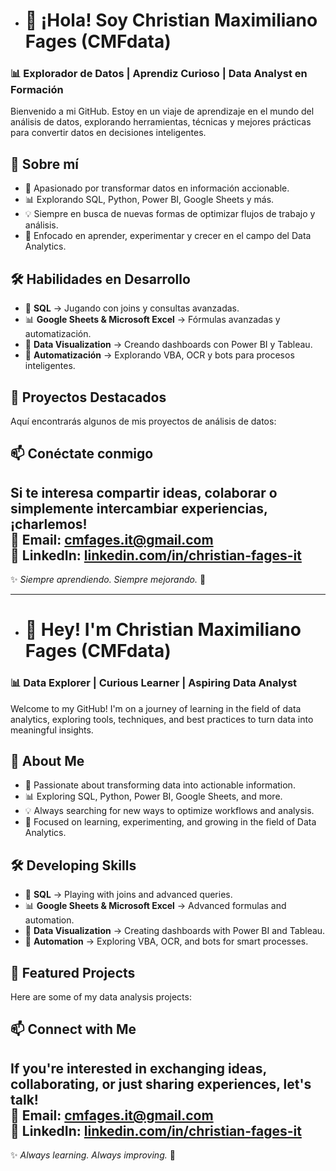 - # 👋 ¡Hola! Soy Christian Maximiliano Fages (CMFdata)  
### 📊 Explorador de Datos | Aprendiz Curioso | Data Analyst en Formación  

Bienvenido a mi GitHub. Estoy en un viaje de aprendizaje en el mundo del análisis de datos, explorando herramientas, técnicas y mejores prácticas para convertir datos en decisiones inteligentes.  

## 🚀 Sobre mí  
- 📌 Apasionado por transformar datos en información accionable.  
- 📊 Explorando SQL, Python, Power BI, Google Sheets y más.  
- 💡 Siempre en busca de nuevas formas de optimizar flujos de trabajo y análisis.  
- 🎯 Enfocado en aprender, experimentar y crecer en el campo del Data Analytics.  

## 🛠️ Habilidades en Desarrollo  
- 🔄 **SQL** → Jugando con joins y consultas avanzadas.  
- 📊 **Google Sheets & Microsoft Excel** → Fórmulas avanzadas y automatización.  
- 📌 **Data Visualization** → Creando dashboards con Power BI y Tableau.  
- 🤖 **Automatización** → Explorando VBA, OCR y bots para procesos inteligentes.  

## 📂 Proyectos Destacados  
Aquí encontrarás algunos de mis proyectos de análisis de datos:  
<!---
- [📊 Análisis de popular Heladeria y Formateo en Microsft Excel](#)  
- [📌 Creación de Dashboards con Power BI](#)  
- [🔎 Optimización de Datos con SQL y Python](#)  
--->

## 📫 Conéctate conmigo  
Si te interesa compartir ideas, colaborar o simplemente intercambiar experiencias, ¡charlemos!  
📧 **Email:** cmfages.it@gmail.com  
📌 **LinkedIn:** [linkedin.com/in/christian-fages-it](#)  
---
✨ _Siempre aprendiendo. Siempre mejorando._ 🚀  

---

- # 👋 Hey! I'm Christian Maximiliano Fages (CMFdata)  
### 📊 Data Explorer | Curious Learner | Aspiring Data Analyst  

Welcome to my GitHub! I'm on a journey of learning in the field of data analytics, exploring tools, techniques, and best practices to turn data into meaningful insights.  

## 🚀 About Me  
- 📌 Passionate about transforming data into actionable information.  
- 📊 Exploring SQL, Python, Power BI, Google Sheets, and more.  
- 💡 Always searching for new ways to optimize workflows and analysis.  
- 🎯 Focused on learning, experimenting, and growing in the field of Data Analytics.  

## 🛠️ Developing Skills  
- 🔄 **SQL** → Playing with joins and advanced queries.  
- 📊 **Google Sheets & Microsoft Excel** → Advanced formulas and automation.  
- 📌 **Data Visualization** → Creating dashboards with Power BI and Tableau.  
- 🤖 **Automation** → Exploring VBA, OCR, and bots for smart processes.  

## 📂 Featured Projects  
Here are some of my data analysis projects:  
<!---
- [📊 Popular Ice Cream Shop Analysis & Formatting in Microsoft Excel](#)  
- [📌 Dashboard Creation with Power BI](#)  
- [🔎 Data Optimization with SQL and Python](#)  
--->

## 📫 Connect with Me  
If you're interested in exchanging ideas, collaborating, or just sharing experiences, let's talk!  
📧 **Email:** cmfages.it@gmail.com  
📌 **LinkedIn:** [linkedin.com/in/christian-fages-it](#)  
---
✨ _Always learning. Always improving._ 🚀  


<!---
CMFdata/CMFdata is a ✨ special ✨ repository because its `README.md` (this file) appears on your GitHub profile.
You can click the Preview link to take a look at your changes.
--->
